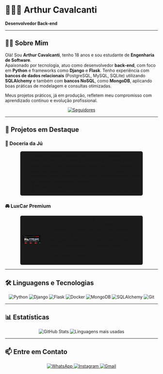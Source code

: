 # 🧑🏻‍💻 Arthur Cavalcanti

**Desenvolvedor Back-end**

---

## 👨‍💻 Sobre Mim

Olá! Sou **Arthur Cavalcanti**, tenho 18 anos e sou estudante de **Engenharia de Software**.  
Apaixonado por tecnologia, atuo como desenvolvedor **back-end**, com foco em **Python** e frameworks como **Django** e **Flask**. Tenho experiência com **bancos de dados relacionais** (PostgreSQL, MySQL, SQLite) utilizando **SQLAlchemy** e também com **bancos NoSQL**, como **MongoDB**, aplicando boas práticas de modelagem e consultas otimizadas.  

Meus projetos práticos, já em produção, refletem meu compromisso com aprendizado contínuo e evolução profissional.  

<p align="center">
    <a href="https://github.com/Arthur-Cavalcanti-dev?tab=followers">
        <img alt="Seguidores" title="Me siga no GitHub" 
             src="https://custom-icon-badges.demolab.com/github/followers/Arthur-Cavalcanti-dev?color=236ad3&labelColor=1155ba&style=for-the-badge&logo=github&label=Seguidores&logoColor=white"/>
    </a>
</p>

---

## 🚀 Projetos em Destaque

### 🍰 Doceria da Jú
<table align="center" style="margin: 0 auto; width: 80%; border: 1px solid #333; border-radius: 5px; background-color: #1a1a1a;">
  <tr>
    <td style="text-align: center; vertical-align: middle; width: 40%;">
      <img src="images/doceriadaju.png" alt="Doceria da Jú" style="width: 850px; max-width: 100%;"/>
    </td>
    <td style="text-align: left; padding-left: 20px; vertical-align: middle; width: 60%;">
      Site institucional desenvolvido com **Django** e **MySQL**, integrado a ferramentas Python para gerenciamento de produtos, pedidos e informações institucionais.  
      Possui design moderno, navegação intuitiva e uma vitrine digital para exibir cardápio, história da marca e canais de contato.  
      <br>
      🔗 [Acessar projeto](https://doceriadaju.techimperium.com.br/pagina_inicial/)
    </td>
  </tr>
</table>

### 🚘 LuxCar Premium
<table align="center" style="margin: 0 auto; width: 80%; border: 1px solid #333; border-radius: 5px; background-color: #1a1a1a;">
  <tr>
    <td style="text-align: center; vertical-align: middle; width: 40%;">
      <img src="images/luxcarpremium.png" alt="LuxCar Premium" style="width: 700px; max-width: 100%;"/>
    </td>
    <td style="text-align: left; padding-left: 20px; vertical-align: middle; width: 60%;">
      Plataforma institucional para exposição de veículos premium, desenvolvida com **Django**, **MySQL** e ferramentas Python.  
      Inclui exibição dinâmica por categorias (elétrico, híbrido, luxo, sedan, pickup), simulação de financiamento, promoções e integração com WhatsApp.  
      <br>
      🔗 [Acessar projeto](https://luxcarpremiun.techimperium.com.br/)
    </td>
  </tr>
</table>

---

## 🛠️ Linguagens e Tecnologias

<p align="center">
  <img src="https://img.shields.io/badge/Python-3776AB?style=for-the-badge&logo=python&logoColor=white" alt="Python"/>
  <img src="https://img.shields.io/badge/Django-092E20?logo=django&logoColor=fff&style=for-the-badge" alt="Django"/>
  <img src="https://img.shields.io/badge/Flask-000000?style=for-the-badge&logo=flask&logoColor=white" alt="Flask"/>
  <img src="https://img.shields.io/badge/Docker-2496ED?logo=docker&logoColor=fff&style=for-the-badge" alt="Docker"/>
  <img src="https://img.shields.io/badge/MongoDB-47A248?logo=mongodb&logoColor=fff&style=for-the-badge" alt="MongoDB"/>
  <img src="https://img.shields.io/badge/SQLAlchemy-D71F00?logo=sqlalchemy&logoColor=fff&style=for-the-badge" alt="SQLAlchemy"/>
  <img src="https://img.shields.io/badge/GIT-E44C30?style=for-the-badge&logo=git&logoColor=white" alt="Git"/>
</p>

---

## 📊 Estatísticas

<p align="center">
  <img src="https://github-readme-stats.vercel.app/api?username=Arthur-Cavalcanti-dev&show_icons=true&theme=tokyonight&include_all_commits=true&locale=pt-br" alt="GitHub Stats" height="180"/>
  <img src="https://github-readme-stats.vercel.app/api/top-langs/?username=Arthur-Cavalcanti-dev&theme=tokyonight&layout=compact&custom_title=Tecnologias&langs_count=8" alt="Linguagens mais usadas" height="180"/>
</p>

---

## 📫 Entre em Contato

<p align="center">
  <a href="https://wa.me/5581987229685">
    <img src="https://img.shields.io/badge/WhatsApp-25D366?style=for-the-badge&logo=whatsapp&logoColor=white" alt="WhatsApp"/>
  </a>
  <a href="https://instagram.com/arthur_felipe_a.c/">
    <img src="https://img.shields.io/badge/Instagram-E4405F?style=for-the-badge&logo=instagram&logoColor=white" alt="Instagram"/>
  </a>
  <a href="mailto:antunescavalcantiarthurfelipe@gmail.com">
    <img src="https://img.shields.io/badge/Gmail-D14836?style=for-the-badge&logo=gmail&logoColor=white" alt="Gmail"/>
  </a>
</p>
